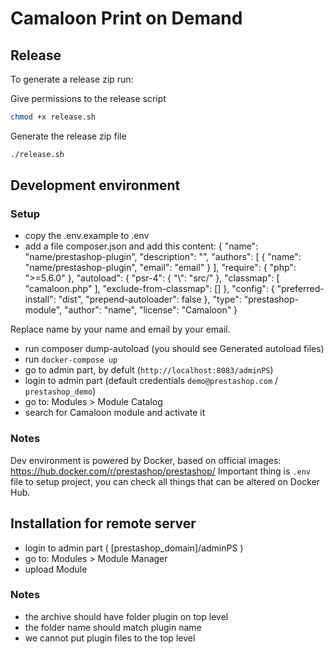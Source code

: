 # Camaloon Print on Demand

## Release

To generate a release zip run:

Give permissions to the release script
```bash
chmod +x release.sh
```

Generate the release zip file

```bash
./release.sh
```

## Development environment

### Setup
- copy the .env.example to .env
- add a file composer.json and add this content:
  {
      "name": "name/prestashop-plugin",
      "description": "<module description>",
      "authors": [
          {
              "name": "name/prestashop-plugin",
              "email": "email"
          }
      ],
      "require": {
          "php": ">=5.6.0"
      },
      "autoload": {
          "psr-4": {
              "<YourNamespace>\\": "src/"
          },
          "classmap": [
              "camaloon.php"
          ],
          "exclude-from-classmap": []
      },
      "config": {
          "preferred-install": "dist",
          "prepend-autoloader": false
      },
      "type": "prestashop-module",
      "author": "name",
      "license": "Camaloon"
  }

 Replace name by your name and email by your email.

- run composer dump-autoload (you should see Generated autoload files)
- run `docker-compose up`
- go to admin part, by defult (`http://localhost:8083/adminPS`)
- login to admin part (default credentials `demo@prestashop.com` / `prestashop_demo`)
- go to: Modules > Module Catalog
- search for Camaloon module and activate it

### Notes

Dev environment is powered by Docker, based on official images: https://hub.docker.com/r/prestashop/prestashop/
Important thing is `.env` file to setup project, you can check all things that can be altered on Docker Hub.

## Installation for remote server
- login to admin part ( [prestashop_domain]/adminPS )
- go to: Modules > Module Manager
- upload Module

### Notes
- the archive should have folder plugin on top level
- the folder name should match plugin name
- we cannot put plugin files to the top level
